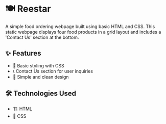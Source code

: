 # 🍽️ Reestar

A simple food ordering webpage built using basic HTML and CSS. This static webpage displays four food products in a grid layout and includes a 'Contact Us' section at the bottom.

## ✨ Features
- 🎨 Basic styling with CSS
- 📞 Contact Us section for user inquiries
- 🧼 Simple and clean design

## 🛠️ Technologies Used
- 🏗️ HTML
- 🎨 CSS


